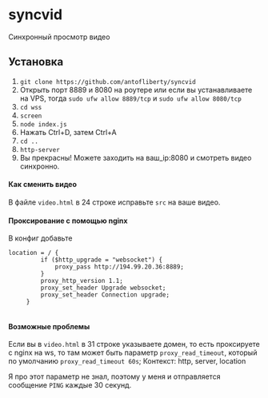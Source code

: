 # syncvid
Синхронный просмотр видео

## Установка
1) `git clone https://github.com/antofliberty/syncvid`
2) Открыть порт 8889 и 8080 на роутере или если вы устанавливаете на VPS, тогда `sudo ufw allow 8889/tcp` и `sudo ufw allow 8080/tcp`
3) `cd wss`
4) `screen`
5) `node index.js`
6) Нажать Ctrl+D, затем Ctrl+A
7) `cd ..`
8) `http-server`
9) Вы прекрасны! Можете заходить на ваш_ip:8080 и смотреть видео синхронно.


#### Как сменить видео
В файле `video.html` в 24 строке исправьте `src` на ваше видео.

#### Проксирование с помощью nginx
В конфиг добавьте
```
location = / {
         if ($http_upgrade = "websocket") {
             proxy_pass http://194.99.20.36:8889;
         }
         proxy_http_version 1.1;
         proxy_set_header Upgrade websocket;
         proxy_set_header Connection upgrade;
     }
     
```

#### Возможные проблемы
Если вы в `video.html` в 31 строке указываете домен, то есть проксируете с nginx на ws, то там может быть параметр
`proxy_read_timeout`, который по умолчанию `proxy_read_timeout 60s`;
Контекст: http, server, location

Я про этот параметр не знал, поэтому у меня и отправляется сообщение `PING` каждые 30 секунд. 

